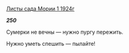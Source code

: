 [Листы сада Мории 1 1924г](https://127.0.0.1:4002/agni/1924)

___250___

Сумерки не вечны — нужно пургу пережить.   

Нужно уметь спешить — пылайте!   

